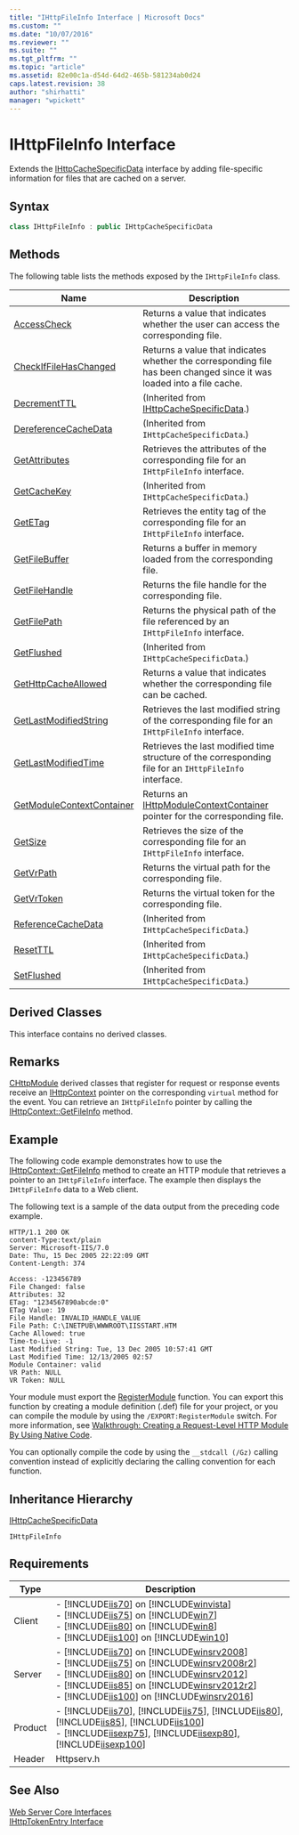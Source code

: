 ```yaml
---
title: "IHttpFileInfo Interface | Microsoft Docs"
ms.custom: ""
ms.date: "10/07/2016"
ms.reviewer: ""
ms.suite: ""
ms.tgt_pltfrm: ""
ms.topic: "article"
ms.assetid: 82e00c1a-d54d-64d2-465b-581234ab0d24
caps.latest.revision: 38
author: "shirhatti"
manager: "wpickett"
---
```

# IHttpFileInfo Interface
Extends the [IHttpCacheSpecificData](../../../webdevelopment-reference\native-code-api\webdev-native-api-reference/ihttpcachespecificdata-interface.md) interface by adding file-specific information for files that are cached on a server.  
  
## Syntax  
  
```cpp  
class IHttpFileInfo : public IHttpCacheSpecificData  
```  
  
## Methods  
 The following table lists the methods exposed by the `IHttpFileInfo` class.  
  
|Name|Description|  
|----------|-----------------|  
|[AccessCheck](../../../webdevelopment-reference\native-code-api\webdev-native-api-reference/ihttpfileinfo-accesscheck-method.md)|Returns a value that indicates whether the user can access the corresponding file.|  
|[CheckIfFileHasChanged](../../../webdevelopment-reference\native-code-api\webdev-native-api-reference/ihttpfileinfo-checkiffilehaschanged-method.md)|Returns a value that indicates whether the corresponding file has been changed since it was loaded into a file cache.|  
|[DecrementTTL](../../../webdevelopment-reference\native-code-api\webdev-native-api-reference/ihttpcachespecificdata-decrementttl-method.md)|(Inherited from [IHttpCacheSpecificData](../../../webdevelopment-reference\native-code-api\webdev-native-api-reference/ihttpcachespecificdata-interface.md).)|  
|[DereferenceCacheData](../../../webdevelopment-reference\native-code-api\webdev-native-api-reference/ihttpcachespecificdata-dereferencecachedata-method.md)|(Inherited from `IHttpCacheSpecificData`.)|  
|[GetAttributes](../../../webdevelopment-reference\native-code-api\webdev-native-api-reference/ihttpfileinfo-getattributes-method.md)|Retrieves the attributes of the corresponding file for an `IHttpFileInfo` interface.|  
|[GetCacheKey](../../../webdevelopment-reference\native-code-api\webdev-native-api-reference/ihttpcachespecificdata-getcachekey-method.md)|(Inherited from `IHttpCacheSpecificData`.)|  
|[GetETag](../../../webdevelopment-reference\native-code-api\webdev-native-api-reference/ihttpfileinfo-getetag-method.md)|Retrieves the entity tag of the corresponding file for an `IHttpFileInfo` interface.|  
|[GetFileBuffer](../../../webdevelopment-reference\native-code-api\webdev-native-api-reference/ihttpfileinfo-getfilebuffer-method.md)|Returns a buffer in memory loaded from the corresponding file.|  
|[GetFileHandle](../../../webdevelopment-reference\native-code-api\webdev-native-api-reference/ihttpfileinfo-getfilehandle-method.md)|Returns the file handle for the corresponding file.|  
|[GetFilePath](../../../webdevelopment-reference\native-code-api\webdev-native-api-reference/ihttpfileinfo-getfilepath-method.md)|Returns the physical path of the file referenced by an `IHttpFileInfo` interface.|  
|[GetFlushed](../../../webdevelopment-reference\native-code-api\webdev-native-api-reference/ihttpcachespecificdata-getflushed-method.md)|(Inherited from `IHttpCacheSpecificData`.)|  
|[GetHttpCacheAllowed](../../../webdevelopment-reference\native-code-api\webdev-native-api-reference/ihttpfileinfo-gethttpcacheallowed-method.md)|Returns a value that indicates whether the corresponding file can be cached.|  
|[GetLastModifiedString](../../../webdevelopment-reference\native-code-api\webdev-native-api-reference/ihttpfileinfo-getlastmodifiedstring-method.md)|Retrieves the last modified string of the corresponding file for an `IHttpFileInfo` interface.|  
|[GetLastModifiedTime](../../../webdevelopment-reference\native-code-api\webdev-native-api-reference/ihttpfileinfo-getlastmodifiedtime-method.md)|Retrieves the last modified time structure of the corresponding file for an `IHttpFileInfo` interface.|  
|[GetModuleContextContainer](../../../webdevelopment-reference\native-code-api\webdev-native-api-reference/ihttpfileinfo-getmodulecontextcontainer-method.md)|Returns an [IHttpModuleContextContainer](../../../webdevelopment-reference\native-code-api\webdev-native-api-reference/ihttpmodulecontextcontainer-interface.md) pointer for the corresponding file.|  
|[GetSize](../../../webdevelopment-reference\native-code-api\webdev-native-api-reference/ihttpfileinfo-getsize-method.md)|Retrieves the size of the corresponding file for an `IHttpFileInfo` interface.|  
|[GetVrPath](../../../webdevelopment-reference\native-code-api\webdev-native-api-reference/ihttpfileinfo-getvrpath-method.md)|Returns the virtual path for the corresponding file.|  
|[GetVrToken](../../../webdevelopment-reference\native-code-api\webdev-native-api-reference/ihttpfileinfo-getvrtoken-method.md)|Returns the virtual token for the corresponding file.|  
|[ReferenceCacheData](../../../webdevelopment-reference\native-code-api\webdev-native-api-reference/ihttpcachespecificdata-referencecachedata-method.md)|(Inherited from `IHttpCacheSpecificData`.)|  
|[ResetTTL](../../../webdevelopment-reference\native-code-api\webdev-native-api-reference/ihttpcachespecificdata-resetttl-method.md)|(Inherited from `IHttpCacheSpecificData`.)|  
|[SetFlushed](../../../webdevelopment-reference\native-code-api\webdev-native-api-reference/ihttpcachespecificdata-setflushed-method.md)|(Inherited from `IHttpCacheSpecificData`.)|  
  
## Derived Classes  
 This interface contains no derived classes.  
  
## Remarks  
 [CHttpModule](../../../webdevelopment-reference\native-code-api\webdev-native-api-reference/chttpmodule-class.md) derived classes that register for request or response events receive an [IHttpContext](../../../webdevelopment-reference\native-code-api\webdev-native-api-reference/ihttpcontext-interface.md) pointer on the corresponding `virtual` method for the event. You can retrieve an `IHttpFileInfo` pointer by calling the [IHttpContext::GetFileInfo](../../../webdevelopment-reference\native-code-api\webdev-native-api-reference/ihttpcontext-getfileinfo-method.md) method.  
  
## Example  
 The following code example demonstrates how to use the [IHttpContext::GetFileInfo](../../../webdevelopment-reference\native-code-api\webdev-native-api-reference/ihttpcontext-getfileinfo-method.md) method to create an HTTP module that retrieves a pointer to an `IHttpFileInfo` interface. The example then displays the `IHttpFileInfo` data to a Web client.  
  
<!-- TODO: review snippet reference  [!CODE [IHttpFileInfo#1](IHttpFileInfo#1)]  -->  
  
 The following text is a sample of the data output from the preceding code example.  
  
```  
HTTP/1.1 200 OK  
content-Type:text/plain  
Server: Microsoft-IIS/7.0  
Date: Thu, 15 Dec 2005 22:22:09 GMT  
Content-Length: 374  
  
Access: -123456789  
File Changed: false  
Attributes: 32  
ETag: "1234567890abcde:0"  
ETag Value: 19  
File Handle: INVALID_HANDLE_VALUE  
File Path: C:\INETPUB\WWWROOT\IISSTART.HTM  
Cache Allowed: true  
Time-to-Live: -1  
Last Modified String: Tue, 13 Dec 2005 10:57:41 GMT  
Last Modified Time: 12/13/2005 02:57  
Module Container: valid  
VR Path: NULL  
VR Token: NULL  
```  
  
 Your module must export the [RegisterModule](../../../webdevelopment-reference\native-code-api\webdev-native-api-reference/pfn-registermodule-function.md) function. You can export this function by creating a module definition (.def) file for your project, or you can compile the module by using the `/EXPORT:RegisterModule` switch. For more information, see [Walkthrough: Creating a Request-Level HTTP Module By Using Native Code](../../../webdevelopment-reference\native-code-development-overview\native-code-dev-overview/walkthrough-creating-a-request-level-http-module-by-using-native-code.md).  
  
 You can optionally compile the code by using the `__stdcall (/Gz)` calling convention instead of explicitly declaring the calling convention for each function.  
  
## Inheritance Hierarchy  
 [IHttpCacheSpecificData](../../../webdevelopment-reference\native-code-api\webdev-native-api-reference/ihttpcachespecificdata-interface.md)  
  
 `IHttpFileInfo`  
  
## Requirements  
  
|Type|Description|  
|----------|-----------------|  
|Client|-   [!INCLUDE[iis70](../../../wmi-provider/includes/iis70-md.md)] on [!INCLUDE[winvista](../../../wmi-provider/includes/winvista-md.md)]<br />-   [!INCLUDE[iis75](../../../wmi-provider/includes/iis75-md.md)] on [!INCLUDE[win7](../../../wmi-provider/includes/win7-md.md)]<br />-   [!INCLUDE[iis80](../../../wmi-provider/includes/iis80-md.md)] on [!INCLUDE[win8](../../../wmi-provider/includes/win8-md.md)]<br />-   [!INCLUDE[iis100](../../../wmi-provider/includes/iis100-md.md)] on [!INCLUDE[win10](../../../wmi-provider/includes/win10-md.md)]|  
|Server|-   [!INCLUDE[iis70](../../../wmi-provider/includes/iis70-md.md)] on [!INCLUDE[winsrv2008](../../../wmi-provider/includes/winsrv2008-md.md)]<br />-   [!INCLUDE[iis75](../../../wmi-provider/includes/iis75-md.md)] on [!INCLUDE[winsrv2008r2](../../../wmi-provider/includes/winsrv2008r2-md.md)]<br />-   [!INCLUDE[iis80](../../../wmi-provider/includes/iis80-md.md)] on [!INCLUDE[winsrv2012](../../../wmi-provider/includes/winsrv2012-md.md)]<br />-   [!INCLUDE[iis85](../../../wmi-provider/includes/iis85-md.md)] on [!INCLUDE[winsrv2012r2](../../../wmi-provider/includes/winsrv2012r2-md.md)]<br />-   [!INCLUDE[iis100](../../../wmi-provider/includes/iis100-md.md)] on [!INCLUDE[winsrv2016](../../../wmi-provider/includes/winsrv2016-md.md)]|  
|Product|-   [!INCLUDE[iis70](../../../wmi-provider/includes/iis70-md.md)], [!INCLUDE[iis75](../../../wmi-provider/includes/iis75-md.md)], [!INCLUDE[iis80](../../../wmi-provider/includes/iis80-md.md)], [!INCLUDE[iis85](../../../wmi-provider/includes/iis85-md.md)], [!INCLUDE[iis100](../../../wmi-provider/includes/iis100-md.md)]<br />-   [!INCLUDE[iisexp75](../../../webdevelopment-reference\native-code-api\webdev-native-api-reference/includes/iisexp75-md.md)], [!INCLUDE[iisexp80](../../../webdevelopment-reference\native-code-api\webdev-native-api-reference/includes/iisexp80-md.md)], [!INCLUDE[iisexp100](../../../webdevelopment-reference\native-code-api\webdev-native-api-reference/includes/iisexp100-md.md)]|  
|Header|Httpserv.h|  
  
## See Also  
 [Web Server Core Interfaces](../../../webdevelopment-reference\native-code-api\webdev-native-api-reference/web-server-core-interfaces.md)   
 [IHttpTokenEntry Interface](../../../webdevelopment-reference\native-code-api\webdev-native-api-reference/ihttptokenentry-interface.md)